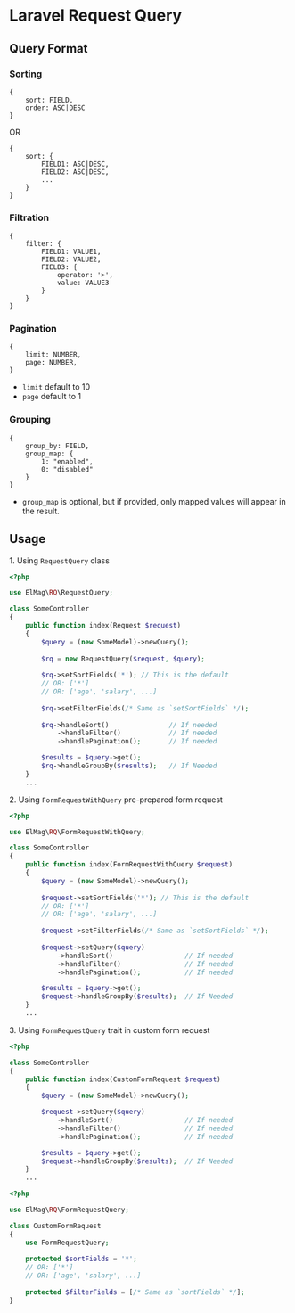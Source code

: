 # Laravel Request Query

## Query Format

### Sorting

```
{
    sort: FIELD,
    order: ASC|DESC
}
```

OR

```
{
    sort: {
        FIELD1: ASC|DESC,
        FIELD2: ASC|DESC,
        ...
    }
}
```


### Filtration

```
{
    filter: {
        FIELD1: VALUE1,
        FIELD2: VALUE2,
        FIELD3: {
            operator: '>',
            value: VALUE3
        }
    }
}
```

### Pagination

```
{
    limit: NUMBER,
    page: NUMBER,
}
```

* `limit` default to 10
* `page` default to 1

### Grouping

```
{
    group_by: FIELD,
    group_map: {
        1: "enabled",
        0: "disabled"
    }
}
```

* `group_map` is optional, but if provided, only mapped values will appear in the result.

## Usage

1\. Using `RequestQuery` class

```php
<?php

use ElMag\RQ\RequestQuery;

class SomeController
{
    public function index(Request $request)
    {
        $query = (new SomeModel)->newQuery();
        
        $rq = new RequestQuery($request, $query);
        
        $rq->setSortFields('*'); // This is the default
        // OR: ['*']
        // OR: ['age', 'salary', ...]
        
        $rq->setFilterFields(/* Same as `setSortFields` */);
        
        $rq->handleSort()               // If needed
            ->handleFilter()            // If needed
            ->handlePagination();       // If needed

        $results = $query->get();
        $rq->handleGroupBy($results);   // If Needed
    }
    ...
```

2\. Using `FormRequestWithQuery` pre-prepared form request

```php
<?php

use ElMag\RQ\FormRequestWithQuery;

class SomeController
{
    public function index(FormRequestWithQuery $request)
    {
        $query = (new SomeModel)->newQuery();
        
        $request->setSortFields('*'); // This is the default
        // OR: ['*']
        // OR: ['age', 'salary', ...]
        
        $request->setFilterFields(/* Same as `setSortFields` */);
        
        $request->setQuery($query)
            ->handleSort()                  // If needed
            ->handleFilter()                // If needed
            ->handlePagination();           // If needed

        $results = $query->get();
        $request->handleGroupBy($results);  // If Needed
    }
    ...
```

3\. Using `FormRequestQuery` trait in custom form request

```php
<?php

class SomeController
{
    public function index(CustomFormRequest $request)
    {
        $query = (new SomeModel)->newQuery();

        $request->setQuery($query)
            ->handleSort()                  // If needed
            ->handleFilter()                // If needed
            ->handlePagination();           // If needed

        $results = $query->get();
        $request->handleGroupBy($results);  // If Needed
    }
    ...
```

```php
<?php

use ElMag\RQ\FormRequestQuery;

class CustomFormRequest
{
    use FormRequestQuery;
    
    protected $sortFields = '*';
    // OR: ['*']
    // OR: ['age', 'salary', ...]
    
    protected $filterFields = [/* Same as `sortFields` */];
}
```